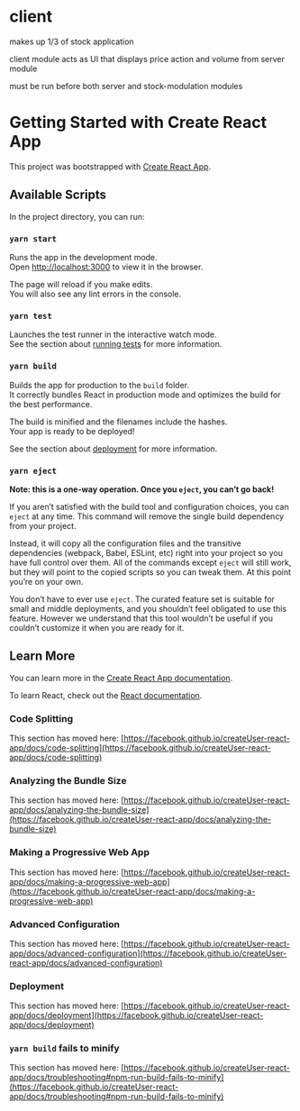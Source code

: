 # client

makes up 1/3 of stock application

client module acts as UI that displays price action and volume from server module

must be run before both server and stock-modulation modules







# Getting Started with Create React App

This project was bootstrapped with [Create React App](https://github.com/facebook/createUser-react-app).

## Available Scripts

In the project directory, you can run:

### `yarn start`

Runs the app in the development mode.\
Open [http://localhost:3000](http://localhost:3000) to view it in the browser.

The page will reload if you make edits.\
You will also see any lint errors in the console.

### `yarn test`

Launches the test runner in the interactive watch mode.\
See the section about [running tests](https://facebook.github.io/createUser-react-app/docs/running-tests) for more information.

### `yarn build`

Builds the app for production to the `build` folder.\
It correctly bundles React in production mode and optimizes the build for the best performance.

The build is minified and the filenames include the hashes.\
Your app is ready to be deployed!

See the section about [deployment](https://facebook.github.io/createUser-react-app/docs/deployment) for more information.

### `yarn eject`

**Note: this is a one-way operation. Once you `eject`, you can’t go back!**

If you aren’t satisfied with the build tool and configuration choices, you can `eject` at any time. This command will remove the single build dependency from your project.

Instead, it will copy all the configuration files and the transitive dependencies (webpack, Babel, ESLint, etc) right into your project so you have full control over them. All of the commands except `eject` will still work, but they will point to the copied scripts so you can tweak them. At this point you’re on your own.

You don’t have to ever use `eject`. The curated feature set is suitable for small and middle deployments, and you shouldn’t feel obligated to use this feature. However we understand that this tool wouldn’t be useful if you couldn’t customize it when you are ready for it.

## Learn More

You can learn more in the [Create React App documentation](https://facebook.github.io/createUser-react-app/docs/getting-started).

To learn React, check out the [React documentation](https://reactjs.org/).

### Code Splitting

This section has moved here: [https://facebook.github.io/createUser-react-app/docs/code-splitting](https://facebook.github.io/createUser-react-app/docs/code-splitting)

### Analyzing the Bundle Size

This section has moved here: [https://facebook.github.io/createUser-react-app/docs/analyzing-the-bundle-size](https://facebook.github.io/createUser-react-app/docs/analyzing-the-bundle-size)

### Making a Progressive Web App

This section has moved here: [https://facebook.github.io/createUser-react-app/docs/making-a-progressive-web-app](https://facebook.github.io/createUser-react-app/docs/making-a-progressive-web-app)

### Advanced Configuration

This section has moved here: [https://facebook.github.io/createUser-react-app/docs/advanced-configuration](https://facebook.github.io/createUser-react-app/docs/advanced-configuration)

### Deployment

This section has moved here: [https://facebook.github.io/createUser-react-app/docs/deployment](https://facebook.github.io/createUser-react-app/docs/deployment)

### `yarn build` fails to minify

This section has moved here: [https://facebook.github.io/createUser-react-app/docs/troubleshooting#npm-run-build-fails-to-minify](https://facebook.github.io/createUser-react-app/docs/troubleshooting#npm-run-build-fails-to-minify)
